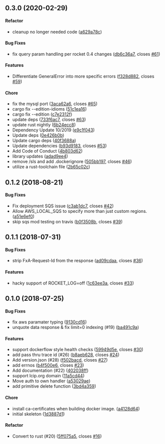 <a name="0.3.0"></a>
## 0.3.0 (2020-02-29)


#### Refactor

*   cleanup no longer needed code ([a629a78c](https://github.com/mozilla-services/pushbox/commit/a629a78c6929c41750099f9e5b0283bd87d06b40))

#### Bug Fixes

*   fix query param handling per rocket 0.4 changes ([db6c36a7](https://github.com/mozilla-services/pushbox/commit/db6c36a769b33da5239f392ef58ab5dbd92c5256), closes [#61](https://github.com/mozilla-services/pushbox/issues/61))

#### Features

*   Differentiate GeneralError into more specific errors ([f328d882](https://github.com/mozilla-services/pushbox/commit/f328d882f6e568769b1148cde8b2ab4315766412), closes [#59](https://github.com/mozilla-services/pushbox/issues/59))

#### Chore

*   fix the mysql port ([3aca62a6](https://github.com/mozilla-services/pushbox/commit/3aca62a6eeeba62e0414ede3f67777006e19dd8e), closes [#65](https://github.com/mozilla-services/pushbox/issues/65))
*   cargo fix --edition-idioms ([51c1ea16](https://github.com/mozilla-services/pushbox/commit/51c1ea16f923090ea7eda931445565400ceb735c))
*   cargo fix --edition ([c7e2312f](https://github.com/mozilla-services/pushbox/commit/c7e2312fc868dea9292fe5f9639f15b39b82557d))
*   update deps ([733f6ac7](https://github.com/mozilla-services/pushbox/commit/733f6ac7cd6616bb21725fafae88c1180de4442c), closes [#63](https://github.com/mozilla-services/pushbox/issues/63))
*   update rust nightly ([6b24ecc8](https://github.com/mozilla-services/pushbox/commit/6b24ecc8654cc040ff82b651f20a2c7bcef92f22))
*   Dependency Update 10/2019 ([e9c1f043](https://github.com/mozilla-services/pushbox/commit/e9c1f043793d2ca60f444f713d2f8e935b668731))
*   Update deps ([0e426b0b](https://github.com/mozilla-services/pushbox/commit/0e426b0b332d18ea239bc34c09a0188a783b6332))
*   Update cargo deps ([40f3688a](https://github.com/mozilla-services/pushbox/commit/40f3688a78bc92fd2332c7016e5d7e8b586c2332))
*   Update dependencies ([b93d9183](https://github.com/mozilla-services/pushbox/commit/b93d9183cccac835912fbc0cb19cbf6cfe23ff35), closes [#53](https://github.com/mozilla-services/pushbox/issues/53))
*   Add Code of Conduct ([4b803d62](https://github.com/mozilla-services/pushbox/commit/4b803d6249568b4054a1df59a7db488852afb358))
*   library updates ([adad9ee4](https://github.com/mozilla-services/pushbox/commit/adad9ee40d9be32b2055cd845b74a82ccc31ee99))
*   remove /sls and add .dockerignore ([505bb197](https://github.com/mozilla-services/pushbox/commit/505bb19714de0d02fc22cf2eba15aba9080b90b1), closes [#46](https://github.com/mozilla-services/pushbox/issues/46))
*   utilize a rust-toolchain file ([2b65c02c](https://github.com/mozilla-services/pushbox/commit/2b65c02c42b77cacae9da61d3bb6cc1af98ac7b4))



<a name="0.1.2"></a>
## 0.1.2 (2018-08-21)


#### Bug Fixes

*   Fix deployment SQS issue ([c3ab1dc7](https://github.com/mozilla-services/pushbox/commit/c3ab1dc77f32b555f62fcf9ade428fc3c1d35a2e), closes [#42](https://github.com/mozilla-services/pushbox/issues/42))
*   Allow AWS_LOCAL_SQS to specify more than just custom regions. ([a51e6ef0](https://github.com/mozilla-services/pushbox/commit/a51e6ef0d2933652019a1a27050aede7e7baea7b))
*   skip sqs mod testing on travis ([b0f3508b](https://github.com/mozilla-services/pushbox/commit/b0f3508bd9a96a3114e039478e657dbbeee00188), closes [#39](https://github.com/mozilla-services/pushbox/issues/39))



<a name="0.1.1"></a>
## 0.1.1 (2018-07-31)


#### Bug Fixes

*   strip FxA-Request-Id from the response ([ad09cdaa](https://github.com/mozilla-services/pushbox/commit/ad09cdaace7236e012af4a2fef43c199afcee342), closes [#36](https://github.com/mozilla-services/pushbox/issues/36))

#### Features

*   hacky support of ROCKET_LOG=off ([1c63ee3a](https://github.com/mozilla-services/pushbox/commit/1c63ee3a0242ad7f90ab6a4a2280c70dfe2ecb0e), closes [#33](https://github.com/mozilla-services/pushbox/issues/33))



<a name="0.1.0"></a>
## 0.1.0 (2018-07-25)


#### Bug Fixes

*   fix aws paramater typing ([9130cd16](https://github.com/mozilla-services/pushbox/commit/9130cd16b303b6934d962e151912d50d8b0bdeb2))
*   unquote data response & fix limit=0 indexing (#19) ([ba491c9a](https://github.com/mozilla-services/pushbox/commit/ba491c9ae8712609baa7034087edeed66ae822bb))

#### Features

*   support dockerflow style health checks ([59949d5e](https://github.com/mozilla-services/pushbox/commit/59949d5ee0421c0a839e2ba4eff6268da33748cf), closes [#30](https://github.com/mozilla-services/pushbox/issues/30))
*   add pass thru trace id (#26) ([b8aeb628](https://github.com/mozilla-services/pushbox/commit/b8aeb628d6f2981b4b38b2d5e164d44e3f97d71b), closes [#24](https://github.com/mozilla-services/pushbox/issues/24))
*   Add version.json (#28) ([f502bacd](https://github.com/mozilla-services/pushbox/commit/f502bacdaefa8219a61f4e07c07ab0edc0de2948), closes [#27](https://github.com/mozilla-services/pushbox/issues/27))
*   add errnos ([b4f500e6](https://github.com/mozilla-services/pushbox/commit/b4f500e6b179a3680fb79842a2ed994b44798ea8), closes [#23](https://github.com/mozilla-services/pushbox/issues/23))
*   Add documentation (#22) ([402038ff](https://github.com/mozilla-services/pushbox/commit/402038ff4f442e394a17794b66ad2e5f1f4260ae))
*   support lcip.org domain ([11a5cd44](https://github.com/mozilla-services/pushbox/commit/11a5cd448e3174156f1574ed07479e6094b51e37))
*   Move auth to own handler ([a53029ae](https://github.com/mozilla-services/pushbox/commit/a53029aec62d79382f56dd08e975e0c3744cc5da))
*   add primitive delete function ([3bd4a359](https://github.com/mozilla-services/pushbox/commit/3bd4a3596d36a049bc76582cc48d86731e959cdf))

#### Chore

*   install ca-certificates when building docker image. ([a4128d64](https://github.com/mozilla-services/pushbox/commit/a4128d64b8719b707dc0dce3fb502de10c0937b6))
*   initial skeleton ([1d3887d1](https://github.com/mozilla-services/pushbox/commit/1d3887d11a3e7a518f5453318a0ec8b80a4f2ed5))

#### Refactor

*   Convert to rust (#20) ([5ff075a5](https://github.com/mozilla-services/pushbox/commit/5ff075a5b4db8f687d7e197b7a6717cd3d77bcc1), closes [#16](https://github.com/mozilla-services/pushbox/issues/16))



